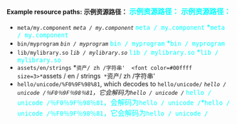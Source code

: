 **Example resource paths:**  **示例资源路径：**  <font color=#00ffff size=3>**示例资源路径：** **示例资源路径：**</font>

 
 
 
 * `meta/my.component`  *`meta / my.component`  <font color=#00ffff size=3>*`meta / my.component` *`meta / my.component`</font>
 * `bin/myprogram`  *`bin / myprogram`  <font color=#00ffff size=3>*`bin / myprogram` *`bin / myprogram`</font>
 * `lib/mylibrary.so`  *`lib / mylibrary.so`  <font color=#00ffff size=3>*`lib / mylibrary.so` *`lib / mylibrary.so`</font>
 * `assets/en/strings`  *`资产/ zh /字符串'  <font color=#00ffff size=3>*`assets / en / strings` *`资产/ zh /字符串'</font>
 * `hello/unicode/%F0%9F%98%81`, which decodes to `hello/unicode/`  *`hello / unicode /％F0％9F％98％81`，它会解码为`hello / unicode /`  <font color=#00ffff size=3>*`hello / unicode /％F0％9F％98％81`，会解码为`hello / unicode /`*`hello / unicode /％F0％9F％98％81`，它会解码为`hello / unicode / `</font>
 
